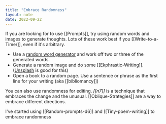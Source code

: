 ```yaml
---
title: "Embrace Randomness"
layout: note
date: 2022-09-22
---
```


If you are looking for to use [[Prompts]], try using random words and images to generate thoughts. Lots of these work best if you [[Write-to-a-Timer]], even if it's arbitrary. 

-   Use a <a href="https://randomwordgenerator.com/" >random word generator</a> and work off two or three of the generated words.
-   Generate a random image and do some [[Ekphrastic-Writing]]. (<a href="https://unsplash.com/s/photos/random" >Unsplash</a> is good for this)
-   Open a book to a random page. Use a sentence or phrase as the first line for your writing (aka [[bibliomancy]])

You can also use randomness for editing. *[[n7]]* is a technique that embraces the change and the unusual.  [[Oblique-Strategies]] are a way to embrace different directions. 

I've started using [[Random-prompts-d6]] and [[Tiny-poem-writing]] to embrace randomness
